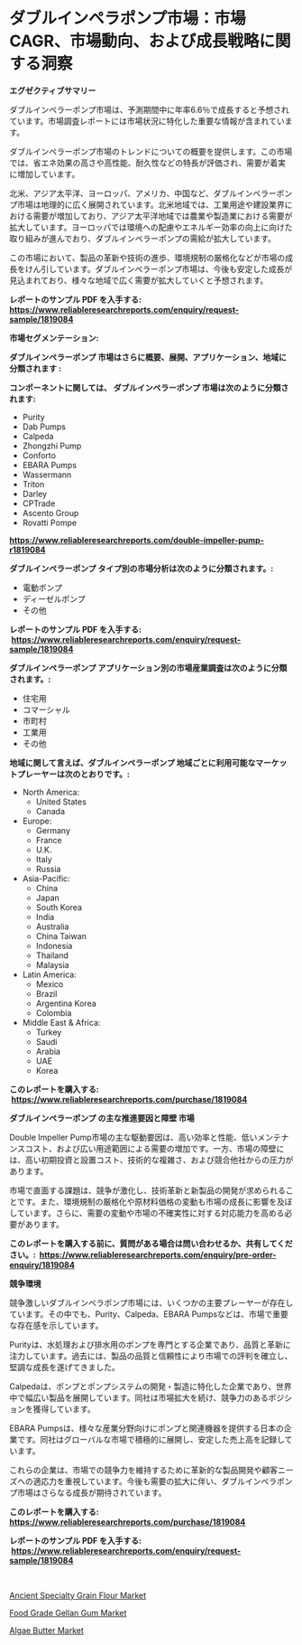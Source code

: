 <p><h1>ダブルインペラポンプ市場：市場CAGR、市場動向、および成長戦略に関する洞察</h1></p><p><strong>エグゼクティブサマリー</strong></p>
<p><p>ダブルインペラーポンプ市場は、予測期間中に年率6.6％で成長すると予想されています。市場調査レポートには市場状況に特化した重要な情報が含まれています。</p><p>ダブルインペラーポンプ市場のトレンドについての概要を提供します。この市場では、省エネ効果の高さや高性能、耐久性などの特長が評価され、需要が着実に増加しています。</p><p>北米、アジア太平洋、ヨーロッパ、アメリカ、中国など、ダブルインペラーポンプ市場は地理的に広く展開されています。北米地域では、工業用途や建設業界における需要が増加しており、アジア太平洋地域では農業や製造業における需要が拡大しています。ヨーロッパでは環境への配慮やエネルギー効率の向上に向けた取り組みが進んでおり、ダブルインペラーポンプの需給が拡大しています。</p><p>この市場において、製品の革新や技術の進歩、環境規制の厳格化などが市場の成長をけん引しています。ダブルインペラーポンプ市場は、今後も安定した成長が見込まれており、様々な地域で広く需要が拡大していくと予想されます。</p></p>
<p><strong>レポートのサンプル PDF を入手する: <a href="https://www.reliableresearchreports.com/enquiry/request-sample/1819084">https://www.reliableresearchreports.com/enquiry/request-sample/1819084</a></strong></p>
<p><strong>市場セグメンテーション:</strong></p>
<p><strong> ダブルインペラーポンプ 市場はさらに概要、展開、アプリケーション、地域に分類されます :</strong></p>
<p><strong>コンポーネントに関しては、 ダブルインペラーポンプ 市場は次のように分類されます: &nbsp;</strong></p>
<p><ul><li>Purity</li><li>Dab Pumps</li><li>Calpeda</li><li>Zhongzhi Pump</li><li>Conforto</li><li>EBARA Pumps</li><li>Wassermann</li><li>Triton</li><li>Darley</li><li>CPTrade</li><li>Ascento Group</li><li>Rovatti Pompe</li></ul></p>
<p><strong><a href="https://www.reliableresearchreports.com/double-impeller-pump-r1819084">https://www.reliableresearchreports.com/double-impeller-pump-r1819084</a></strong></p>
<p><strong> ダブルインペラーポンプ タイプ別の市場分析は次のように分類されます。:</strong></p>
<p><ul><li>電動ポンプ</li><li>ディーゼルポンプ</li><li>その他</li></ul></p>
<p><strong>レポートのサンプル PDF を入手する: &nbsp;<a href="https://www.reliableresearchreports.com/enquiry/request-sample/1819084">https://www.reliableresearchreports.com/enquiry/request-sample/1819084</a></strong></p>
<p><strong> ダブルインペラーポンプ アプリケーション別の市場産業調査は次のように分類されます。:</strong></p>
<p><ul><li>住宅用</li><li>コマーシャル</li><li>市町村</li><li>工業用</li><li>その他</li></ul></p>
<p><strong>地域に関して言えば、ダブルインペラーポンプ 地域ごとに利用可能なマーケットプレーヤーは次のとおりです。:</strong></p>
<p><ul>
    <li>
        North America:
        <ul>
            <li>United States</li>
            <li>Canada</li>
        </ul>
    </li>
    <li>
        Europe:
        <ul>
            <li>Germany</li>
            <li>France</li>
            <li>U.K.</li>
            <li>Italy</li>
            <li>Russia</li>
        </ul>
    </li>
    <li>
        Asia-Pacific:
        <ul>
            <li>China</li>
            <li>Japan</li>
            <li>South Korea</li>
            <li>India</li>
            <li>Australia</li>
            <li>China Taiwan</li>
            <li>Indonesia</li>
            <li>Thailand</li>
            <li>Malaysia</li>
        </ul>
    </li>
    <li>
        Latin America:
        <ul>
            <li>Mexico</li>
            <li>Brazil</li>
            <li>Argentina Korea</li>
            <li>Colombia</li>
        </ul>
    </li>
    <li>
        Middle East & Africa:
        <ul>
            <li>Turkey</li>
            <li>Saudi</li>
            <li>Arabia</li>
            <li>UAE</li>
            <li>Korea</li>
        </ul>
    </li>
    </ul></p>
<p><strong>このレポートを購入する: &nbsp;<a href="https://www.reliableresearchreports.com/purchase/1819084">https://www.reliableresearchreports.com/purchase/1819084</a></strong></p>
<p><strong>ダブルインペラーポンプ の主な推進要因と障壁 市場</strong></p>
<p><p>Double Impeller Pump市場の主な駆動要因は、高い効率と性能、低いメンテナンスコスト、および広い用途範囲による需要の増加です。一方、市場の障壁には、高い初期投資と設置コスト、技術的な複雑さ、および競合他社からの圧力があります。</p><p>市場で直面する課題は、競争が激化し、技術革新と新製品の開発が求められることです。また、環境規制の厳格化や原材料価格の変動も市場の成長に影響を及ぼしています。さらに、需要の変動や市場の不確実性に対する対応能力を高める必要があります。</p></p>
<p><strong>このレポートを購入する前に、質問がある場合は問い合わせるか、共有してください。:&nbsp; <a href="https://www.reliableresearchreports.com/enquiry/pre-order-enquiry/1819084">https://www.reliableresearchreports.com/enquiry/pre-order-enquiry/1819084</a></strong></p>
<p><strong>競争環境</strong></p>
<p><p>競争激しいダブルインペラポンプ市場には、いくつかの主要プレーヤーが存在しています。その中でも、Purity、Calpeda、EBARA Pumpsなどは、市場で重要な存在感を示しています。</p><p>Purityは、水処理および排水用のポンプを専門とする企業であり、品質と革新に注力しています。過去には、製品の品質と信頼性により市場での評判を確立し、堅調な成長を遂げてきました。</p><p>Calpedaは、ポンプとポンプシステムの開発・製造に特化した企業であり、世界中で幅広い製品を展開しています。同社は市場拡大を続け、競争力のあるポジションを獲得しています。</p><p>EBARA Pumpsは、様々な産業分野向けにポンプと関連機器を提供する日本の企業です。同社はグローバルな市場で積極的に展開し、安定した売上高を記録しています。</p><p>これらの企業は、市場での競争力を維持するために革新的な製品開発や顧客ニーズへの適応力を重視しています。今後も需要の拡大に伴い、ダブルインペラポンプ市場はさらなる成長が期待されています。</p></p>
<p><strong>このレポートを購入する: &nbsp; <a href="https://www.reliableresearchreports.com/purchase/1819084">https://www.reliableresearchreports.com/purchase/1819084</a></strong></p>
<p><strong>レポートのサンプル PDF を入手する: &nbsp;<a href="https://www.reliableresearchreports.com/enquiry/request-sample/1819084">https://www.reliableresearchreports.com/enquiry/request-sample/1819084</a></strong><strong></strong></p>
<p>&nbsp;</p>
<p><p><a href="https://gratis-rainforest-2ca.notion.site/Ancient-Specialty-Grain-Flour-Market-Furnishes-Information-on-Market-Share-Market-Trends-and-Marke-49eb5b2317f54f76a50aea4a8495cb80">Ancient Specialty Grain Flour Market</a></p><p><a href="https://gratis-rainforest-2ca.notion.site/Analyzing-Food-Grade-Gellan-Gum-Market-Global-Industry-Perspective-and-Forecast-2024-to-2031-b9773d4cc81a4b72b7270b2c6e93b090">Food Grade Gellan Gum Market</a></p><p><a href="https://metal-farmhouse-e95.notion.site/Algae-Butter-Market-Exploring-Market-Share-Market-Trends-and-Future-Growth-25a9399fb00d4157bb4a6b8186013791">Algae Butter Market</a></p></p>